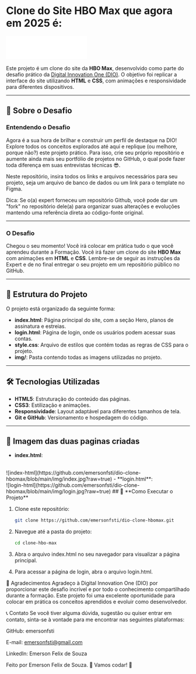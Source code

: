 # Clone do Site HBO Max que agora em 2025 é:

![MAX Logo](https://raw.githubusercontent.com/emersonfsti/dio-clone-hbomax/fbfc327dc448c256283f0fe3968cb6a2ed263193/img/max-h-w-l.svg) 

Este projeto é um clone do site da **HBO Max**, desenvolvido como parte do desafio prático da [Digital Innovation One (DIO)](https://www.dio.me/). O objetivo foi replicar a interface do site utilizando **HTML** e **CSS**, com animações e responsividade para diferentes dispositivos.

---

## 🚀 **Sobre o Desafio**

### Entendendo o Desafio

Agora é a sua hora de brilhar e construir um perfil de destaque na DIO! Explore todos os conceitos explorados até aqui e replique (ou melhore, porque não?) este projeto prático. Para isso, crie seu próprio repositório e aumente ainda mais seu portfólio de projetos no GitHub, o qual pode fazer toda diferença em suas entrevistas técnicas 😎.

Neste repositório, insira todos os links e arquivos necessários para seu projeto, seja um arquivo de banco de dados ou um link para o template no Figma.

Dica: Se o(a) expert forneceu um repositório Github, você pode dar um "fork" no repositório dele(a) para organizar suas alterações e evoluções mantendo uma referência direta ao código-fonte original.

---

### O Desafio

Chegou o seu momento! Você irá colocar em prática tudo o que você aprendeu durante a Formação. Você irá fazer um clone do site **HBO Max** com animações em **HTML** e **CSS**. Lembre-se de seguir as instruções da Expert e de no final entregar o seu projeto em um repositório público no GitHub.

---

## 📂 **Estrutura do Projeto**

O projeto está organizado da seguinte forma:

- **index.html**: Página principal do site, com a seção Hero, planos de assinatura e estreias.
- **login.html**: Página de login, onde os usuários podem acessar suas contas.
- **style.css**: Arquivo de estilos que contém todas as regras de CSS para o projeto.
- **img/**: Pasta contendo todas as imagens utilizadas no projeto.

---

## 🛠️ **Tecnologias Utilizadas**

- **HTML5**: Estruturação do conteúdo das páginas.
- **CSS3**: Estilização e animações.
- **Responsividade**: Layout adaptável para diferentes tamanhos de tela.
- **Git e GitHub**: Versionamento e hospedagem do código.

---
## 🌟 **Imagem das duas paginas criadas**

- **index.html**: 
<br>
![index-html](https://github.com/emersonfsti/dio-clone-hbomax/blob/main/img/index.jpg?raw=true) 
- **login.html**: 
<br>
![login-html](https://github.com/emersonfsti/dio-clone-hbomax/blob/main/img/login.jpg?raw=true) 
## 🌟 **Como Executar o Projeto**

1. Clone este repositório:
   ```bash
   git clone https://github.com/emersonfsti/dio-clone-hbomax.git

2. Navegue até a pasta do projeto:
    ```bash
    cd clone-hbo-max
3. Abra o arquivo index.html no seu navegador para visualizar a página principal.

4. Para acessar a página de login, abra o arquivo login.html.

📝 Agradecimentos
Agradeço à Digital Innovation One (DIO) por proporcionar este desafio incrível e por todo o conhecimento compartilhado durante a formação. Este projeto foi uma excelente oportunidade para colocar em prática os conceitos aprendidos e evoluir como desenvolvedor.

📞 Contato
Se você tiver alguma dúvida, sugestão ou quiser entrar em contato, sinta-se à vontade para me encontrar nas seguintes plataformas:

GitHub: emersonfsti

E-mail: emersonfsti@gmail.com

LinkedIn: Emerson Felix de Souza

Feito por Emerson Felix de Souza.
🚀 Vamos codar! 🚀